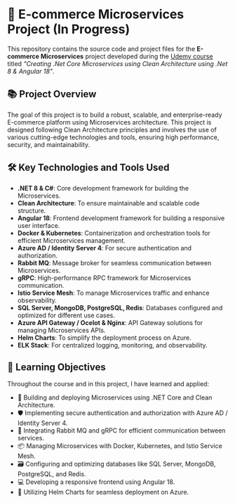 # 🛒 E-commerce Microservices Project (In Progress)

This repository contains the source code and project files for the **E-commerce Microservices** project developed during the [Udemy course](https://www.udemy.com) titled _"Creating .Net Core Microservices using Clean Architecture using .Net 8 & Angular 18"_.

## 📚 Project Overview

The goal of this project is to build a robust, scalable, and enterprise-ready E-commerce platform using Microservices architecture. This project is designed following Clean Architecture principles and involves the use of various cutting-edge technologies and tools, ensuring high performance, security, and maintainability.

## 🛠️ Key Technologies and Tools Used

- **.NET 8 & C#**: Core development framework for building the Microservices.
- **Clean Architecture**: To ensure maintainable and scalable code structure.
- **Angular 18**: Frontend development framework for building a responsive user interface.
- **Docker & Kubernetes**: Containerization and orchestration tools for efficient Microservices management.
- **Azure AD / Identity Server 4**: For secure authentication and authorization.
- **Rabbit MQ**: Message broker for seamless communication between Microservices.
- **gRPC**: High-performance RPC framework for Microservices communication.
- **Istio Service Mesh**: To manage Microservices traffic and enhance observability.
- **SQL Server, MongoDB, PostgreSQL, Redis**: Databases configured and optimized for different use cases.
- **Azure API Gateway / Ocelot & Nginx**: API Gateway solutions for managing Microservices APIs.
- **Helm Charts**: To simplify the deployment process on Azure.
- **ELK Stack**: For centralized logging, monitoring, and observability.

## 🎯 Learning Objectives

Throughout the course and in this project, I have learned and applied:

- 🔧 Building and deploying Microservices using .NET Core and Clean Architecture.
- 🛡️ Implementing secure authentication and authorization with Azure AD / Identity Server 4.
- 💬 Integrating Rabbit MQ and gRPC for efficient communication between services.
- 📦 Managing Microservices with Docker, Kubernetes, and Istio Service Mesh.
- 🗃️ Configuring and optimizing databases like SQL Server, MongoDB, PostgreSQL, and Redis.
- 💻 Developing a responsive frontend using Angular 18.
- 🚀 Utilizing Helm Charts for seamless deployment on Azure.

